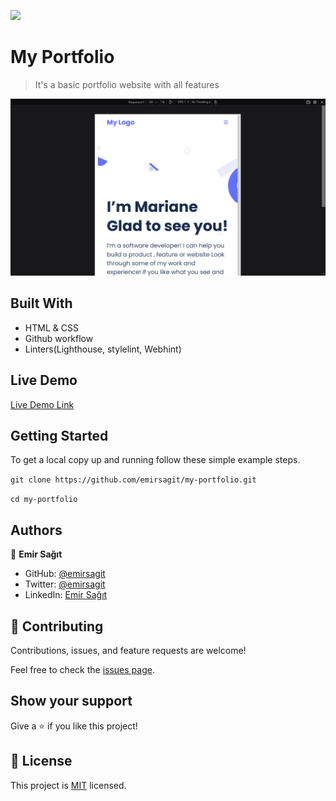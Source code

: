 ![](https://img.shields.io/badge/Microverse-blueviolet)

# My Portfolio

> It's a basic portfolio website with all features 

![screenshot](./app_screenshot.png)

## Built With

- HTML & CSS
- Github workflow
- Linters(Lighthouse, stylelint, Webhint)

## Live Demo

[Live Demo Link](https://emirsagit.github.io/my-portfolio/)


## Getting Started

To get a local copy up and running follow these simple example steps.

``` git clone https://github.com/emirsagit/my-portfolio.git ```

``` cd my-portfolio ```

## Authors

👤 **Emir Sağıt**

- GitHub: [@emirsagit](https://github.com/emirsagit)
- Twitter: [@emirsagit](https://twitter.com/emirsagit)
- LinkedIn: [Emir Sağıt](https://www.linkedin.com/in/emir-sa%C4%9F%C4%B1t-633035188/)

## 🤝 Contributing

Contributions, issues, and feature requests are welcome!

Feel free to check the [issues page](../../issues/).

## Show your support

Give a ⭐️ if you like this project!

## 📝 License

This project is [MIT](./MIT.md) licensed.
